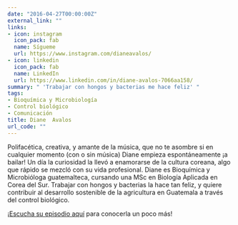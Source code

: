 ```yaml
---
date: "2016-04-27T00:00:00Z"
external_link: ""
links:
- icon: instagram
  icon_pack: fab
  name: Sígueme
  url: https://www.instagram.com/dianeavalos/
- icon: linkedin
  icon_pack: fab
  name: LinkedIn
  url: https://www.linkedin.com/in/diane-avalos-7066aa158/
summary: " 'Trabajar con hongos y bacterias me hace feliz' "
tags:
- Bioquímica y Microbiología
- Control biológico
- Comunicación
title: Diane  Avalos
url_code: ""
---
```


Polifacética, creativa, y amante de la música, que no te asombre si en cualquier momento (con o sin música) Diane empieza espontáneamente ¡a bailar! Un día la curiosidad la llevó a enamorarse de la cultura coreana, algo que rápido se mezcló con su vida profesional. Diane es Bioquímica y Microbióloga guatemalteca, cursando una MSc en Biología Aplicada en Corea del Sur. Trabajar con hongos y bacterias la hace tan feliz, y quiere contribuir al desarrollo sostenible de la agricultura en Guatemala a través del control biológico.

¡[Escucha su episodio aquí](https://epistemas.netlify.app/post/e1dianeavalos/) para conocerla un poco más!
